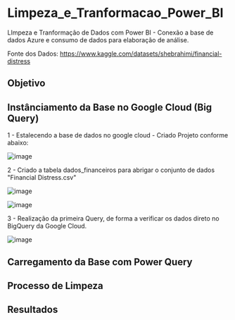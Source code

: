 # Limpeza_e_Tranformacao_Power_BI
LImpeza e Tranformação de Dados com Power BI - Conexão a base de dados Azure e consumo de dados para elaboração de análise.

Fonte dos Dados: https://www.kaggle.com/datasets/shebrahimi/financial-distress

## Objetivo

<mxGraphModel><root><mxCell id="0"/><mxCell id="1" parent="0"/><mxCell id="2" value="Instância Google Cloud" style="whiteSpace=wrap;html=1;aspect=fixed;" vertex="1" parent="1"><mxGeometry x="70" y="90" width="270" height="270" as="geometry"/></mxCell><mxCell id="3" value="Power BI" style="rounded=1;whiteSpace=wrap;html=1;" vertex="1" parent="1"><mxGeometry x="530" y="110" width="230" height="260" as="geometry"/></mxCell><mxCell id="4" value="" style="endArrow=classic;html=1;rounded=0;exitX=1;exitY=0.5;exitDx=0;exitDy=0;" edge="1" parent="1"><mxGeometry width="50" height="50" relative="1" as="geometry"><mxPoint x="265" y="290" as="sourcePoint"/><mxPoint x="530" y="240" as="targetPoint"/><Array as="points"><mxPoint x="400" y="250"/></Array></mxGeometry></mxCell><mxCell id="5" value="Power Query" style="text;html=1;strokeColor=none;fillColor=none;align=center;verticalAlign=middle;whiteSpace=wrap;rounded=0;" vertex="1" parent="1"><mxGeometry x="410" y="210" width="60" height="30" as="geometry"/></mxCell></root></mxGraphModel>


## Instânciamento da Base no Google Cloud (Big Query)

1 - Estalecendo a base de dados no google cloud -  Criado Projeto conforme abaixo:

![image](https://github.com/LealDias/Limpeza_e_Tranformacao_Power_BI/assets/70763447/1b75fc13-5a02-4eec-85f7-e22f5499277d)


2 - Criado a tabela dados_financeiros para abrigar o conjunto de dados "Financial Distress.csv"

![image](https://github.com/LealDias/Limpeza_e_Tranformacao_Power_BI/assets/70763447/222f6b9c-7afd-49a9-b0a7-ea988f95db12)

![image](https://github.com/LealDias/Limpeza_e_Tranformacao_Power_BI/assets/70763447/7e591e26-0250-4364-8982-c3d2d14f3a57)


3 - Realização da primeira Query, de forma a verificar os dados direto no BigQuery da Google Cloud.

![image](https://github.com/LealDias/Limpeza_e_Tranformacao_Power_BI/assets/70763447/c8d2fc5d-b0d3-4ca5-8dfe-03fde835577e)


## Carregamento da Base com Power Query

## Processo de Limpeza

## Resultados
